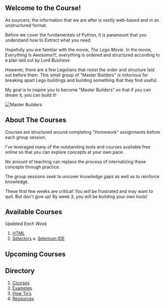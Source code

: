 ## Welcome to the Course!
As sourcers, the information that we are after is vastly web-based and in an unstructured format.

Before we cover the fundamentals of Python, it is paramount that you understand how to *Extract* what you need.

Hopefully you are familiar with the movie, *The Lego Movie*. In the movie, *Everything Is Awesome!!!*, everything is 
ordered and structured according to a plan laid out by *Lord Business*

However, there are a few Legolians that resist the order and structure laid out before them. This small group of 
"Master Builders" is notorious for breaking apart Lego buildings and building something that they find useful.

My goal is to inspire you to become "Master Builders" so that if you can dream it, you can build it!

![Master Builders](https://peopledotcom.files.wordpress.com/2016/08/lego-movie-600.jpg)

## About The Courses
Courses are structured around completing "Homework" assignments before each group session. 

I've leveraged many of the outstanding tools and courses available free online so that you can explore concepts at your own pace.

No amount of teaching can replace the process of internalizing these concepts through practice.

The group sessions seek to uncover knowledge gaps as well as to reinforce knowledge.

These first few weeks are critical! You *will* be frustrated and may want to quit. But don't give up! By week 3, you will 
be building your own tools! 

## Available Courses
*Updated Each Week*

1. [HTML](https://github.com/estasney/Master_Builders/blob/master/Courses/Lesson%201%20-%20HTML.md)
2. [Selectors](https://github.com/estasney/Master_Builders/blob/master/Courses/Lesson%202%20-%20Selectors.md)
    a. [Selenium IDE](https://github.com/estasney/Master_Builders/blob/master/Courses/Lesson%202.5%20-%20Selenium%20IDE.md)

## Upcoming Courses

## Directory

1. [Courses](https://github.com/estasney/Master_Builders/tree/master/Courses)
2. [Examples](https://github.com/estasney/Master_Builders/tree/master/Examples)
3. [How To's](https://github.com/estasney/Master_Builders/tree/master/How%20To's)
4. [Resources](https://github.com/estasney/Master_Builders/tree/master/Resources)



